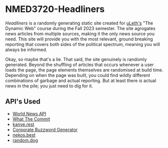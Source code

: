 # NMED3720-Headliners

*Headliners* is a randomly generating static site created for [uLeth's](https://www.ulethbridge.ca/) "The Dynamic Web" course during the Fall 2023 semester. The site agrogates news articles from multiple sources, making it the only news source you need. This site will provide you with the most relevant, ground breaking reporting that covers both sides of the political spectrum, meaning you will always be informed. 

Okay, so maybe that's a lie. That said, the site genuinely is randomly generated. Beyond the shuffling of articles that occurs whenever a user loads the page, the page elements themselves are randomised at build time. Depending on when the page was built, you could find wildly different combinations of garbage and actual reporting. But at least there *is* actual news in the pile; you just need to dig for it.

## API's Used

- [World News API](https://worldnewsapi.com/docs/)
- [What The Commit](https://whatthecommit.com/index.txt)
- [kanye.rest](https://api.kanye.rest/)
- [Corporate Buzzword Generator](https://github.com/sameerkumar18/corporate-bs-generator-api)
- [nekos.best](https://docs.nekos.best/)
- [random.dog](https://random.dog/woof.json)
